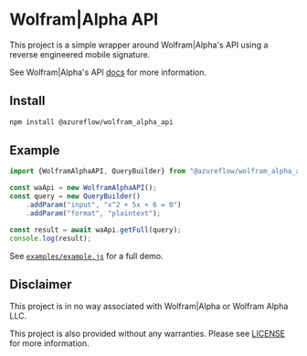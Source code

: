 # Wolfram|Alpha API

This project is a simple wrapper around Wolfram|Alpha's API using a reverse engineered mobile signature.

See Wolfram|Alpha's API [docs](https://products.wolframalpha.com/api/documentation/) for more information.

## Install

```sh
npm install @azureflow/wolfram_alpha_api
```

## Example

```js
import {WolframAlphaAPI, QueryBuilder} from "@azureflow/wolfram_alpha_api";

const waApi = new WolframAlphaAPI();
const query = new QueryBuilder()
	.addParam("input", "x^2 + 5x + 6 = 0")
	.addParam("format", "plaintext");

const result = await waApi.getFull(query);
console.log(result);
```

See [`examples/example.js`](examples/example.js) for a full demo.

## Disclaimer

This project is in no way associated with Wolfram|Alpha or Wolfram Alpha LLC.

This project is also provided without any warranties. Please see [LICENSE](LICENSE) for more information.